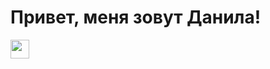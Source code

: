 <h1>Привет, меня зовут Данила!</h1>

  <img src="https://media.giphy.com/media/hvRJCLFzcasrR4ia7z/giphy.gif" width="30px"/>

